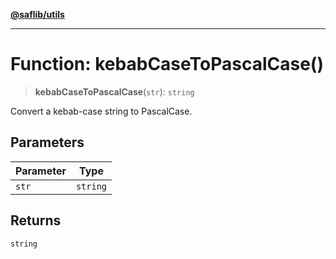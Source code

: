 [**@saflib/utils**](../index.md)

---

# Function: kebabCaseToPascalCase()

> **kebabCaseToPascalCase**(`str`): `string`

Convert a kebab-case string to PascalCase.

## Parameters

| Parameter | Type     |
| --------- | -------- |
| `str`     | `string` |

## Returns

`string`
